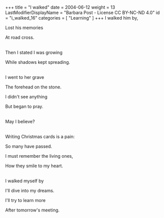 +++
title = "I walked"
date = 2004-06-12
weight = 13
LastModifierDisplayName = "Barbara Post - License CC BY-NC-ND 4.0"
id = "i_walked_16"
categories = [ "Learning" ]
+++
I walked him by,

Lost his memories

At road cross.

 \
Then I stated I was growing

While shadows kept spreading.

 \
I went to her grave

The forehead on the stone.

I didn't see anything

But began to pray.

 \
May I believe?

 \
Writing Christmas cards is a pain:

So many have passed.

I must remember the living ones,

How they smile to my heart.

 \
I walked myself by

I'll dive into my dreams.

I'll try to learn more

After tomorrow's meeting.


